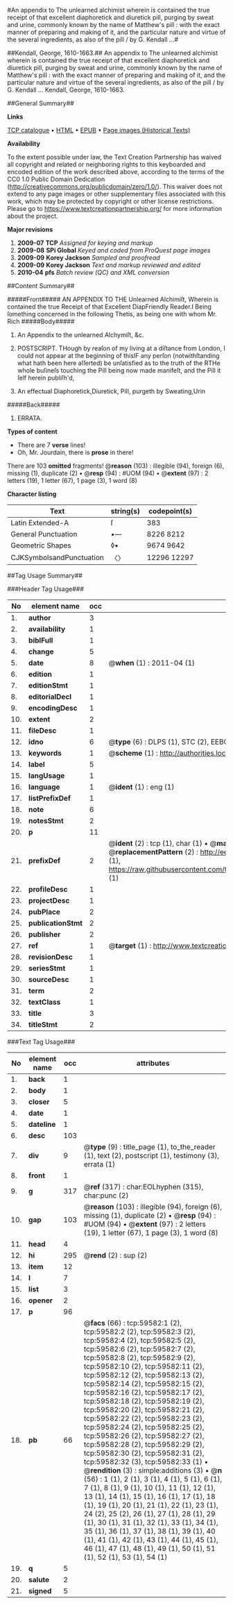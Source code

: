 #An appendix to The unlearned alchimist wherein is contained the true receipt of that excellent diaphoretick and diuretick pill, purging by sweat and urine, commonly known by the name of Matthew's pill : with the exact manner of preparing and making of it, and the particular nature and virtue of the several ingredients, as also of the pill / by G. Kendall ...#

##Kendall, George, 1610-1663.##
An appendix to The unlearned alchimist wherein is contained the true receipt of that excellent diaphoretick and diuretick pill, purging by sweat and urine, commonly known by the name of Matthew's pill : with the exact manner of preparing and making of it, and the particular nature and virtue of the several ingredients, as also of the pill / by G. Kendall ...
Kendall, George, 1610-1663.

##General Summary##

**Links**

[TCP catalogue](http://www.ota.ox.ac.uk/tcp/)  • 
[HTML](http://tei.it.ox.ac.uk/tcp/Texts-HTML/free/A47/A47242.html)  • 
[EPUB](http://tei.it.ox.ac.uk/tcp/Texts-EPUB/free/A47/A47242.epub) • 
[Page images (Historical Texts)](https://historicaltexts.jisc.ac.uk/eebo-12327950e)

**Availability**

To the extent possible under law, the Text Creation Partnership has waived all copyright and related or neighboring rights to this keyboarded and encoded edition of the work described above, according to the terms of the CC0 1.0 Public Domain Dedication (http://creativecommons.org/publicdomain/zero/1.0/). This waiver does not extend to any page images or other supplementary files associated with this work, which may be protected by copyright or other license restrictions. Please go to https://www.textcreationpartnership.org/ for more information about the project.

**Major revisions**

1. __2009-07__ __TCP__ *Assigned for keying and markup*
1. __2009-08__ __SPi Global__ *Keyed and coded from ProQuest page images*
1. __2009-09__ __Korey Jackson__ *Sampled and proofread*
1. __2009-09__ __Korey Jackson__ *Text and markup reviewed and edited*
1. __2010-04__ __pfs__ *Batch review (QC) and XML conversion*

##Content Summary##

#####Front#####
AN APPENDIX TO THE Unlearned Alchimiſt, Wherein is contained the true Receipt of that Excellent DiapFriendly Reader.I Being ſomething concerned in the following Thetis, as being one with whom Mr. Rich
#####Body#####

1. An Appendix to the unlearned Alchymiſt, &c.

1. POSTSCRIPT.
THough by reaſon of my living at a diſtance from London, I could not appear at the beginning of thisIF any perſon (notwithſtanding what hath been here aſſerted) be unſatisfied as to the truth of the RTHe whole buſineſs touching the Pill being now made manifeſt, and the Pill it ſelf herein publiſh'd,
1. An effectual
Diaphoretick,Diuretick,
Pill, purgeth by
Sweating,Urin

#####Back#####

1. ERRATA.

**Types of content**

  * There are 7 **verse** lines!
  * Oh, Mr. Jourdain, there is **prose** in there!

There are 103 **omitted** fragments! 
 @__reason__ (103) : illegible (94), foreign (6), missing (1), duplicate (2)  •  @__resp__ (94) : #UOM (94)  •  @__extent__ (97) : 2 letters (19), 1 letter (67), 1 page (3), 1 word (8)

**Character listing**


|Text|string(s)|codepoint(s)|
|---|---|---|
|Latin Extended-A|ſ|383|
|General Punctuation|•—|8226 8212|
|Geometric Shapes|◊▪|9674 9642|
|CJKSymbolsandPunctuation|〈〉|12296 12297|

##Tag Usage Summary##

###Header Tag Usage###

|No|element name|occ|attributes|
|---|---|---|---|
|1.|__author__|3||
|2.|__availability__|1||
|3.|__biblFull__|1||
|4.|__change__|5||
|5.|__date__|8| @__when__ (1) : 2011-04 (1)|
|6.|__edition__|1||
|7.|__editionStmt__|1||
|8.|__editorialDecl__|1||
|9.|__encodingDesc__|1||
|10.|__extent__|2||
|11.|__fileDesc__|1||
|12.|__idno__|6| @__type__ (6) : DLPS (1), STC (2), EEBO-CITATION (1), OCLC (1), VID (1)|
|13.|__keywords__|1| @__scheme__ (1) : http://authorities.loc.gov/ (1)|
|14.|__label__|5||
|15.|__langUsage__|1||
|16.|__language__|1| @__ident__ (1) : eng (1)|
|17.|__listPrefixDef__|1||
|18.|__note__|6||
|19.|__notesStmt__|2||
|20.|__p__|11||
|21.|__prefixDef__|2| @__ident__ (2) : tcp (1), char (1)  •  @__matchPattern__ (2) : ([0-9\-]+):([0-9IVX]+) (1), (.+) (1)  •  @__replacementPattern__ (2) : http://eebo.chadwyck.com/downloadtiff?vid=$1&page=$2 (1), https://raw.githubusercontent.com/textcreationpartnership/Texts/master/tcpchars.xml#$1 (1)|
|22.|__profileDesc__|1||
|23.|__projectDesc__|1||
|24.|__pubPlace__|2||
|25.|__publicationStmt__|2||
|26.|__publisher__|2||
|27.|__ref__|1| @__target__ (1) : http://www.textcreationpartnership.org/docs/. (1)|
|28.|__revisionDesc__|1||
|29.|__seriesStmt__|1||
|30.|__sourceDesc__|1||
|31.|__term__|2||
|32.|__textClass__|1||
|33.|__title__|3||
|34.|__titleStmt__|2||


###Text Tag Usage###

|No|element name|occ|attributes|
|---|---|---|---|
|1.|__back__|1||
|2.|__body__|1||
|3.|__closer__|5||
|4.|__date__|1||
|5.|__dateline__|1||
|6.|__desc__|103||
|7.|__div__|9| @__type__ (9) : title_page (1), to_the_reader (1), text (2), postscript (1), testimony (3), errata (1)|
|8.|__front__|1||
|9.|__g__|317| @__ref__ (317) : char:EOLhyphen (315), char:punc (2)|
|10.|__gap__|103| @__reason__ (103) : illegible (94), foreign (6), missing (1), duplicate (2)  •  @__resp__ (94) : #UOM (94)  •  @__extent__ (97) : 2 letters (19), 1 letter (67), 1 page (3), 1 word (8)|
|11.|__head__|4||
|12.|__hi__|295| @__rend__ (2) : sup (2)|
|13.|__item__|12||
|14.|__l__|7||
|15.|__list__|3||
|16.|__opener__|2||
|17.|__p__|96||
|18.|__pb__|66| @__facs__ (66) : tcp:59582:1 (2), tcp:59582:2 (2), tcp:59582:3 (2), tcp:59582:4 (2), tcp:59582:5 (2), tcp:59582:6 (2), tcp:59582:7 (2), tcp:59582:8 (2), tcp:59582:9 (2), tcp:59582:10 (2), tcp:59582:11 (2), tcp:59582:12 (2), tcp:59582:13 (2), tcp:59582:14 (2), tcp:59582:15 (2), tcp:59582:16 (2), tcp:59582:17 (2), tcp:59582:18 (2), tcp:59582:19 (2), tcp:59582:20 (2), tcp:59582:21 (2), tcp:59582:22 (2), tcp:59582:23 (2), tcp:59582:24 (2), tcp:59582:25 (2), tcp:59582:26 (2), tcp:59582:27 (2), tcp:59582:28 (2), tcp:59582:29 (2), tcp:59582:30 (2), tcp:59582:31 (2), tcp:59582:32 (3), tcp:59582:33 (1)  •  @__rendition__ (3) : simple:additions (3)  •  @__n__ (56) : 1 (1), 2 (1), 3 (1), 4 (1), 5 (1), 6 (1), 7 (1), 8 (1), 9 (1), 10 (1), 11 (1), 12 (1), 13 (1), 14 (1), 15 (1), 16 (1), 17 (1), 18 (1), 19 (1), 20 (1), 21 (1), 22 (1), 23 (1), 24 (2), 25 (2), 26 (1), 27 (1), 28 (1), 29 (1), 30 (1), 31 (1), 32 (1), 33 (1), 34 (1), 35 (1), 36 (1), 37 (1), 38 (1), 39 (1), 40 (1), 41 (1), 42 (1), 43 (1), 44 (1), 45 (1), 46 (1), 47 (1), 48 (1), 49 (1), 50 (1), 51 (1), 52 (1), 53 (1), 54 (1)|
|19.|__q__|5||
|20.|__salute__|2||
|21.|__signed__|5||
